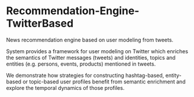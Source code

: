 Recommendation-Engine-TwitterBased
==================================

News recommendation engine based on user modeling from tweets.

System provides a framework for user modeling on Twitter which enriches the semantics of Twitter messages (tweets) and identities, topics and entities (e.g. persons, events, products) mentioned in tweets. 

We demonstrate how strategies for constructing hashtag-based, entity-based or topic-based user profiles benefit from semantic enrichment and explore the temporal dynamics of those profiles.

